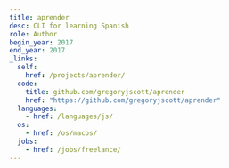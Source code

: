 ```yaml
---
title: aprender
desc: CLI for learning Spanish
role: Author
begin_year: 2017
end_year: 2017
_links:
  self:
    href: /projects/aprender/
  code:
    title: github.com/gregoryjscott/aprender
    href: "https://github.com/gregoryjscott/aprender"
  languages:
    - href: /languages/js/
  os:
    - href: /os/macos/
  jobs:
    - href: /jobs/freelance/
---
```

